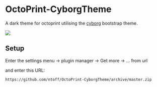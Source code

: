 # OctoPrint-CyborgTheme

A dark theme for octoprint utilising the [cyborg](https://bootswatch.com/2/cyborg/) bootstrap theme.

![](https://github.com/ntoff/Octoprint-CyborgTheme/blob/master/Screenshot.PNG)

## Setup

Enter the settings menu -> plugin manager -> Get more -> ... from url

and enter this URL:

    https://github.com/ntoff/OctoPrint-CyborgTheme/archive/master.zip
